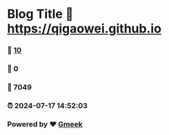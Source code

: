# Blog Title :link: https://qigaowei.github.io 
### :page_facing_up: [10](https://qigaowei.github.io/tag.html) 
### :speech_balloon: 0 
### :hibiscus: 7049 
### :alarm_clock: 2024-07-17 14:52:03 
### Powered by :heart: [Gmeek](https://github.com/Meekdai/Gmeek)
